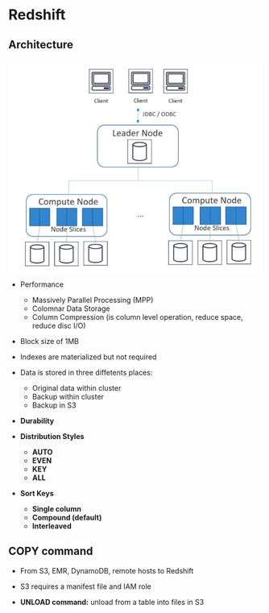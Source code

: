 # Redshift

## Architecture

<div style="text-align:center"><img src=/aws/Analysis/screenshots/redshift_archi.png/></div>

- Performance
    - Massively Parallel Processing (MPP)
    - Colomnar Data Storage
    - Column Compression (is column level operation, reduce space, reduce disc I/O)
- Block size of 1MB
- Indexes are materialized but not required
- Data is stored in three diffetents places:
    - Original data within cluster
    - Backup within cluster
    - Backup in S3

- **Durability**

- **Distribution Styles**
    * **AUTO**
    * **EVEN**
    * **KEY**
    * **ALL**

- **Sort Keys**
    * **Single column**
    * **Compound (default)**
    * **Interleaved**

## COPY command

- From S3, EMR, DynamoDB, remote hosts to Redshift
- S3 requires a manifest file and IAM role

- **UNLOAD command:** unload from a table into files in S3